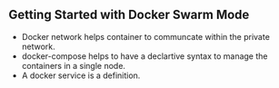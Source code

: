 ## Getting Started with Docker Swarm Mode
* Docker network helps container to communcate within the private network.
* docker-compose helps to have a declartive syntax to manage the containers in a single node.
* A docker service is a definition.